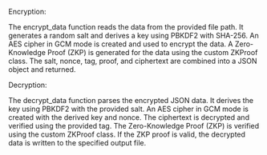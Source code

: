 Encryption:

The encrypt_data function reads the data from the provided file path.
It generates a random salt and derives a key using PBKDF2 with SHA-256.
An AES cipher in GCM mode is created and used to encrypt the data.
A Zero-Knowledge Proof (ZKP) is generated for the data using the custom ZKProof class.
The salt, nonce, tag, proof, and ciphertext are combined into a JSON object and returned.

Decryption:

The decrypt_data function parses the encrypted JSON data.
It derives the key using PBKDF2 with the provided salt.
An AES cipher in GCM mode is created with the derived key and nonce.
The ciphertext is decrypted and verified using the provided tag.
The Zero-Knowledge Proof (ZKP) is verified using the custom ZKProof class.
If the ZKP proof is valid, the decrypted data is written to the specified output file.